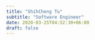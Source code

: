 ```yaml
---
title: "ShihCheng Tu"
subtitle: "Software Engineer"
date: 2020-03-25T04:52:30+06:00
draft: false
---
```

